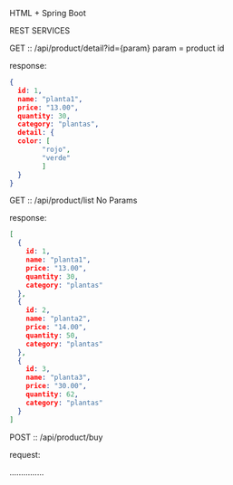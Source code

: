 
HTML + Spring Boot

REST SERVICES

GET :: /api/product/detail?id={param}
param = product id

response:
```json
{
  id: 1,
  name: "planta1",
  price: "13.00",
  quantity: 30,
  category: "plantas",
  detail: {
  color: [
        "rojo",
        "verde"
        ]
  }
}
```
GET :: /api/product/list
No Params

response:
```json
[
  {
    id: 1,
    name: "planta1",
    price: "13.00",
    quantity: 30,
    category: "plantas"
  },
  {
    id: 2,
    name: "planta2",
    price: "14.00",
    quantity: 50,
    category: "plantas"
  },
  {
    id: 3,
    name: "planta3",
    price: "30.00",
    quantity: 62,
    category: "plantas"
  }
]
```
POST :: /api/product/buy

request:

...............
